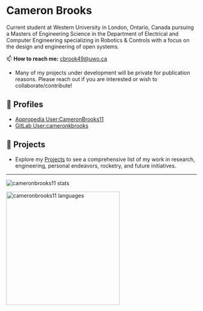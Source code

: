 # Cameron Brooks

Current student at Western University in London, Ontario, Canada pursuing a Masters of Engineering Science in the Department of Electrical and Computer Engineering specializing in Robotics & Controls with a focus on the design and engineering of open systems.

📫 **How to reach me:** <cbrook49@uwo.ca>

- Many of my projects under development will be private for publication reasons. Please reach out if you are interested or wish to collaborate/contribute!

## 👤 Profiles

- [Appropedia User:CameronBrooks11](https://www.appropedia.org/User:CameronBrooks11)
- [GitLab User:cameronkbrooks](https://gitlab.com/cameronkbrooks)

## 📂 Projects

- Explore my [Projects](./PROJECTS.md) to see a comprehensive list of my work in research, engineering, personal endeavors, rocketry, and future initiatives.

---

<img
  src="https://github-readme-stats.vercel.app/api?username=cameronbrooks11&show_icons=true&theme=tokyonight"
  alt="cameronbrooks11 stats" />

<img
  src="https://github-readme-stats.vercel.app/api/top-langs/?username=cameronbrooks11&theme=tokyonight&langs_count=6&card_width=760"
  height="300"
  alt="cameronbrooks11 languages" />
